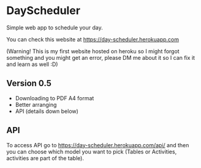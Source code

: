 # DayScheduler
Simple web app to schedule your day.

You can check this website at https://day-scheduler.herokuapp.com 

(Warning! This is my first website hosted on heroku so I might forgot something and you might get an error, please DM me about it so I can fix it and learn as well :D)

## Version 0.5
- Downloading to PDF A4 format
- Better arranging
- API (details down below)

## API
To access API go to https://day-scheduler.herokuapp.com/api/ and then you can choose which model you want to pick (Tables or Activities, activities are part of the table).
